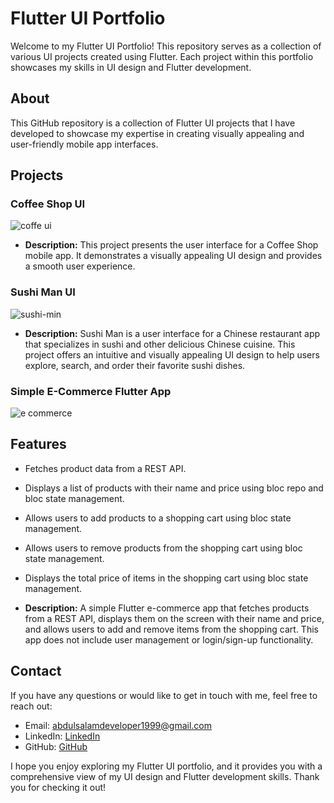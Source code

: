 # Flutter UI Portfolio

Welcome to my Flutter UI Portfolio! This repository serves as a collection of various UI projects created using Flutter. Each project within this portfolio showcases my skills in UI design and Flutter development.

## About

This GitHub repository is a collection of Flutter UI projects that I have developed to showcase my expertise in creating visually appealing and user-friendly mobile app interfaces.

## Projects

### Coffee Shop UI
![coffe ui](https://github.com/abdulsalamdeveloper1999/Flutter-UI-Gallery/assets/114761249/c82ea4bc-8b4b-4b8a-985b-5ed0f28185e8)


- **Description:** This project presents the user interface for a Coffee Shop mobile app. It demonstrates a visually appealing UI design and provides a smooth user experience.

### Sushi Man UI
![sushi-min](https://github.com/abdulsalamdeveloper1999/Flutter-UI-Gallery/assets/114761249/28c1ff38-0ec4-4155-b52b-e53a7bbb0b70)


- **Description:** Sushi Man is a user interface for a Chinese restaurant app that specializes in sushi and other delicious Chinese cuisine. This project offers an intuitive and visually appealing UI design to help users explore, search, and order their favorite sushi dishes.

### Simple E-Commerce Flutter App
![e commerce](https://github.com/abdulsalamdeveloper1999/Flutter-UI-Gallery/assets/114761249/ba70296d-021f-448c-a9b4-477659afc19b)



## Features

- Fetches product data from a REST API.
- Displays a list of products with their name and price using bloc repo and bloc state management.
- Allows users to add products to a shopping cart using bloc state management.
- Allows users to remove products from the shopping cart using bloc state management.
- Displays the total price of items in the shopping cart using bloc state management.

- **Description:** A simple Flutter e-commerce app that fetches products from a REST API, displays them on the screen with their name and price, and allows users to add and remove items from the shopping cart. This app does not include user management or login/sign-up functionality.


## Contact

If you have any questions or would like to get in touch with me, feel free to reach out:

- Email: [abdulsalamdeveloper1999@gmail.com](mailto:abdulsalamdeveloper1999@gmail.com)
- LinkedIn: [LinkedIn](https://www.linkedin.com/in/abdul-salam-432b4a24b)
- GitHub: [GitHub](https://github.com/abdulsalamdeveloper1999)


I hope you enjoy exploring my Flutter UI portfolio, and it provides you with a comprehensive view of my UI design and Flutter development skills. Thank you for checking it out!
